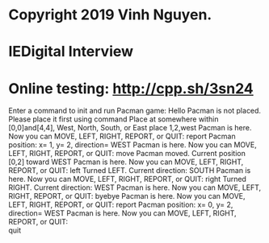 # Copyright 2019 Vinh Nguyen.
# IEDigital Interview
# Online testing: http://cpp.sh/3sn24
Enter a command to init and run Pacman game: 
Hello
Pacman is not placed. Please place it first using command Place at somewhere within [0,0]and[4,4], West, North, South, or East 
place 1,2,west 
Pacman is here. Now you can MOVE, LEFT, RIGHT, REPORT, or QUIT: 
report
Pacman position: x= 1, y= 2, direction= WEST
Pacman is here. Now you can MOVE, LEFT, RIGHT, REPORT, or QUIT: 
move
Pacman moved. Current position [0,2] toward WEST
Pacman is here. Now you can MOVE, LEFT, RIGHT, REPORT, or QUIT:
left
Turned LEFT. Current direction: SOUTH
Pacman is here. Now you can MOVE, LEFT, RIGHT, REPORT, or QUIT: 
right
Turned RIGHT. Current direction: WEST
Pacman is here. Now you can MOVE, LEFT, RIGHT, REPORT, or QUIT: 
byebye
Pacman is here. Now you can MOVE, LEFT, RIGHT, REPORT, or QUIT: 
report
Pacman position: x= 0, y= 2, direction= WEST 
Pacman is here. Now you can MOVE, LEFT, RIGHT, REPORT, or QUIT:  
quit
